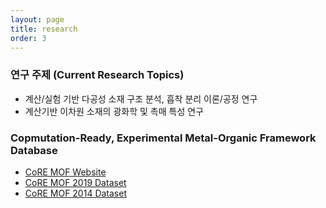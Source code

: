 ```yaml
---
layout: page
title: research
order: 3
---
```

### 연구 주제 (Current Research Topics)
- 계산/실험 기반 다공성 소재 구조 분석, 흡착 분리 이론/공정 연구 
- 계산기반 이차원 소재의 광화학 및 촉매 특성 연구

### Copmutation-Ready, Experimental Metal-Organic Framework Database 
- [CoRE MOF Website](http://gregchung.github.io/CoRE-MOFs/index.html)
- [CoRE MOF 2019 Dataset](https://zenodo.org/record/3528250#.XhxUzcgzaUl)
- [CoRE MOF 2014 Dataset](https://zenodo.org/record/3228673#.XhxVBsgzaUk)
